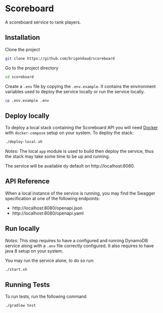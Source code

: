 # Scoreboard

A scoreboard service to rank players.

## Installation

Clone the project

```bash
git clone https://github.com/brigondaud/scoreboard
```

Go to the project directory

```bash
cd scoreboard
```

Create a `.env` file by copying the `.env.example`. It contains the environment variables used to deploy the service
locally or run the service locally.

```bash
cp .env.example .env
```

## Deploy locally

To deploy a local stack containing the Scoreboard API you will need [Docker](https://www.docker.com/)
with `docker-compose`
setup on your system. To deploy the stack:

```bash
./deploy-local.sh
```

*Notes:* The local `app` module is used to build then deploy the service, thus the stack may take some time to be up and
running.

The service will be available dy default on http://localhost:8080.

## API Reference

When a local instance of the service is running, you may find the Swagger specification at one of the following
endpoints:

- http://localhost:8080/openapi.json
- http://localhost:8080/openapi.yaml

## Run locally

*Notes:* This step requires to have a configured and running DynamoDB service along with a `.env` file correctly
configured. It also requires to have java 8 setup on your system.

You may run the service alone, to do so run:

```bash
./start.sh
```

## Running Tests

To run tests, run the following command

```bash
./gradlew test
```